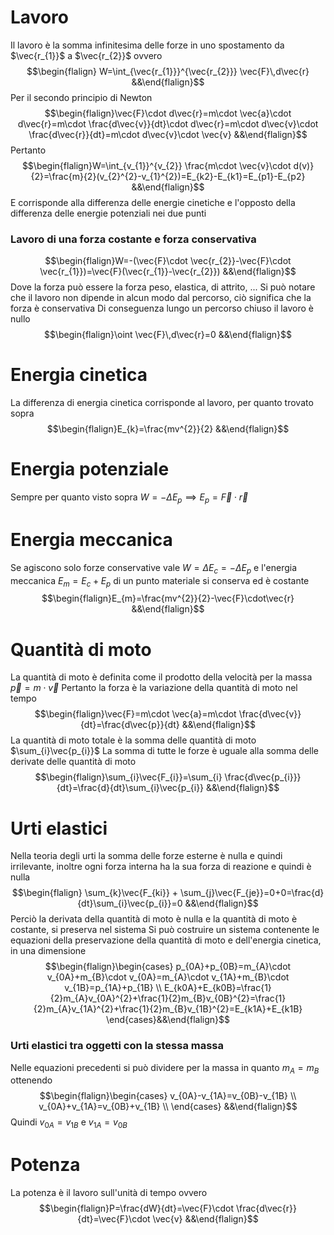 # Lavoro
Il lavoro è la somma infinitesima delle forze in uno spostamento da $\vec{r_{1}}$ a $\vec{r_{2}}$ ovvero
$$\begin{flalign} W=\int_{\vec{r_{1}}}^{\vec{r_{2}}} \vec{F}\,d\vec{r} &&\end{flalign}$$
Per il secondo principio di Newton
$$\begin{flalign}\vec{F}\cdot d\vec{r}=m\cdot \vec{a}\cdot d\vec{r}=m\cdot \frac{d\vec{v}}{dt}\cdot d\vec{r}=m\cdot d\vec{v}\cdot \frac{d\vec{r}}{dt}=m\cdot d\vec{v}\cdot \vec{v} &&\end{flalign}$$
Pertanto
$$\begin{flalign}W=\int_{v_{1}}^{v_{2}} \frac{m\cdot \vec{v}\cdot d(v)}{2}=\frac{m}{2}(v_{2}^{2}-v_{1}^{2})=E_{k2}-E_{k1}=E_{p1}-E_{p2} &&\end{flalign}$$
E corrisponde alla differenza delle energie cinetiche e l'opposto della differenza delle energie potenziali nei due punti

### Lavoro di una forza costante e forza conservativa
$$\begin{flalign}W=-(\vec{F}\cdot \vec{r_{2}}-\vec{F}\cdot \vec{r_{1}})=\vec{F}(\vec{r_{1}}-\vec{r_{2}}) &&\end{flalign}$$
Dove la forza può essere la forza peso, elastica, di attrito, ...
Si può notare che il lavoro non dipende in alcun modo dal percorso, ciò significa che la forza è conservativa
Di conseguenza lungo un percorso chiuso il lavoro è nullo
$$\begin{flalign}\oint \vec{F}\,d\vec{r}=0 &&\end{flalign}$$

# Energia cinetica
La differenza di energia cinetica corrisponde al lavoro, per quanto trovato sopra
$$\begin{flalign}E_{k}=\frac{mv^{2}}{2} &&\end{flalign}$$
# Energia potenziale
Sempre per quanto visto sopra $W=-\Delta E_{p}\implies E_{p}=\vec{F}\cdot \vec{r}$

# Energia meccanica
Se agiscono solo forze conservative vale $W=\Delta E_{c}=-\Delta E_{p}$ e l'energia meccanica $E_{m}=E_{c}+E_{p}$ di un punto materiale si conserva ed è costante
$$\begin{flalign}E_{m}=\frac{mv^{2}}{2}-\vec{F}\cdot\vec{r} &&\end{flalign}$$

# Quantità di moto
La quantità di moto è definita come il prodotto della velocità per la massa
$\vec{p}=m\cdot \vec{v}$
Pertanto la forza è la variazione della quantità di moto nel tempo
$$\begin{flalign}\vec{F}=m\cdot \vec{a}=m\cdot \frac{d\vec{v}}{dt}=\frac{d\vec{p}}{dt} &&\end{flalign}$$
La quantità di moto totale è la somma delle quantità di moto $\sum_{i}\vec{p_{i}}$
La somma di tutte le forze è uguale alla somma delle derivate delle quantità di moto
$$\begin{flalign}\sum_{i}\vec{F_{i}}=\sum_{i} \frac{d\vec{p_{i}}}{dt}=\frac{d}{dt}\sum_{i}\vec{p_{i}} &&\end{flalign}$$

# Urti elastici
Nella teoria degli urti la somma delle forze esterne è nulla e quindi irrilevante, inoltre ogni forza interna ha la sua forza di reazione e quindi è nulla
$$\begin{flalign} \sum_{k}\vec{F_{ki}} + \sum_{j}\vec{F_{je}}=0+0=\frac{d}{dt}\sum_{i}\vec{p_{i}}=0 &&\end{flalign}$$
Perciò la derivata della quantità di moto è nulla e la quantità di moto è costante, si preserva nel sistema
Si può costruire un sistema contenente le equazioni della preservazione della quantità di moto e dell'energia cinetica, in una dimensione
$$\begin{flalign}\begin{cases}
p_{0A}+p_{0B}=m_{A}\cdot v_{0A}+m_{B}\cdot v_{0A}=m_{A}\cdot v_{1A}+m_{B}\cdot v_{1B}=p_{1A}+p_{1B} \\
E_{k0A}+E_{k0B}=\frac{1}{2}m_{A}v_{0A}^{2}+\frac{1}{2}m_{B}v_{0B}^{2}=\frac{1}{2}m_{A}v_{1A}^{2}+\frac{1}{2}m_{B}v_{1B}^{2}=E_{k1A}+E_{k1B}
\end{cases}&&\end{flalign}$$

### Urti elastici tra oggetti con la stessa massa
Nelle equazioni precedenti si può dividere per la massa in quanto $m_{A}=m_{B}$ ottenendo
$$\begin{flalign}\begin{cases}
v_{0A}-v_{1A}=v_{0B}-v_{1B} \\
v_{0A}+v_{1A}=v_{0B}+v_{1B} \\
\end{cases} &&\end{flalign}$$
Quindi $v_{0A}=v_{1B}$ e $v_{1A}=v_{0B}$

# Potenza
La potenza è il lavoro sull'unità di tempo ovvero
$$\begin{flalign}P=\frac{dW}{dt}=\vec{F}\cdot \frac{d\vec{r}}{dt}=\vec{F}\cdot \vec{v} &&\end{flalign}$$
